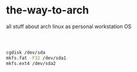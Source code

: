 # the-way-to-arch
all stuff about arch linux as personal workstation OS


```bash



cgdisk /dev/sda
mkfs.fat -F32 /dev/sda1
mkfs.ext4 /dev/sda2

```
